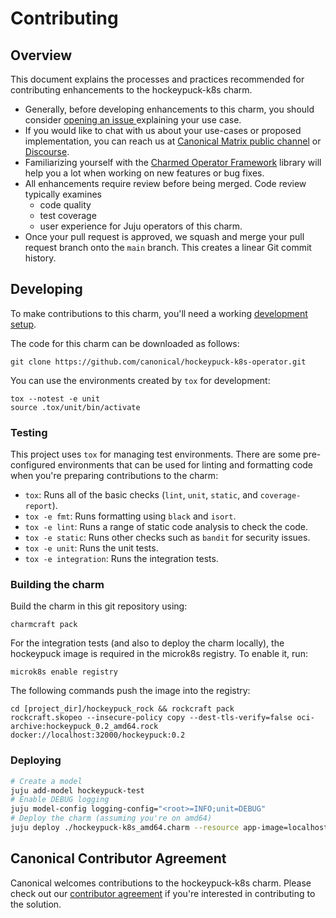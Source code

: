 # Contributing

## Overview

This document explains the processes and practices recommended for contributing enhancements to the hockeypuck-k8s charm.

- Generally, before developing enhancements to this charm, you should consider [opening an issue
  ](https://github.com/canonical/hockeypuck-k8s-operator/issues) explaining your use case.
- If you would like to chat with us about your use-cases or proposed implementation, you can reach
  us at [Canonical Matrix public channel](https://matrix.to/#/#charmhub-charmdev:ubuntu.com)
  or [Discourse](https://discourse.charmhub.io/).
- Familiarizing yourself with the [Charmed Operator Framework](https://documentation.ubuntu.com/juju/latest/howto/manage-charms/index.html#build-a-charm) library
  will help you a lot when working on new features or bug fixes.
- All enhancements require review before being merged. Code review typically examines
  - code quality
  - test coverage
  - user experience for Juju operators of this charm.
- Once your pull request is approved, we squash and merge your pull request branch onto
  the `main` branch. This creates a linear Git commit history.

## Developing

To make contributions to this charm, you'll need a working [development setup](https://documentation.ubuntu.com/juju/3.6/tutorial/#set-up-an-isolated-test-environment).

The code for this charm can be downloaded as follows:

```
git clone https://github.com/canonical/hockeypuck-k8s-operator.git
```

You can use the environments created by `tox` for development:

```shell
tox --notest -e unit
source .tox/unit/bin/activate
```

<!-- TODO: Check whether these instructions are more appropriate:
You can create an environment for development with `tox`:

```shell
tox devenv -e integration
source venv/bin/activate
```
-->

### Testing

This project uses `tox` for managing test environments. There are some pre-configured environments
that can be used for linting and formatting code when you're preparing contributions to the charm:

* `tox`: Runs all of the basic checks (`lint`, `unit`, `static`, and `coverage-report`).
* `tox -e fmt`: Runs formatting using `black` and `isort`.
* `tox -e lint`: Runs a range of static code analysis to check the code.
* `tox -e static`: Runs other checks such as `bandit` for security issues.
* `tox -e unit`: Runs the unit tests.
* `tox -e integration`: Runs the integration tests.

### Building the charm

Build the charm in this git repository using:

```shell
charmcraft pack
```

For the integration tests (and also to deploy the charm locally), the hockeypuck
image is required in the microk8s registry. To enable it, run:

```shell
microk8s enable registry
```

The following commands push the image into the registry:

```shell
cd [project_dir]/hockeypuck_rock && rockcraft pack
rockcraft.skopeo --insecure-policy copy --dest-tls-verify=false oci-archive:hockeypuck_0.2_amd64.rock docker://localhost:32000/hockeypuck:0.2
```

### Deploying

<!-- TODO: Determine if the juju deploy command should be updated -->

```bash
# Create a model
juju add-model hockeypuck-test
# Enable DEBUG logging
juju model-config logging-config="<root>=INFO;unit=DEBUG"
# Deploy the charm (assuming you're on amd64)
juju deploy ./hockeypuck-k8s_amd64.charm --resource app-image=localhost:32000/hockeypuck:0.2 --config metrics-port=9626 --config app-port=11371
```

## Canonical Contributor Agreement

Canonical welcomes contributions to the hockeypuck-k8s charm. Please check out our [contributor agreement](https://ubuntu.com/legal/contributors) if you're interested in contributing to the solution.
